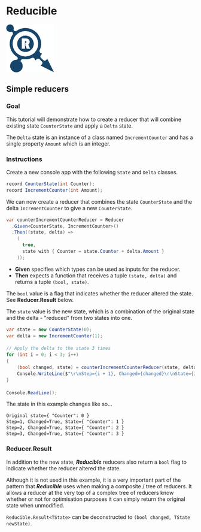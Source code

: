 ﻿# Reducible
![](./../../../Images/small-logo.png)
## Simple reducers
### Goal
This tutorial will demonstrate how to create a reducer that will combine
existing state `CounterState` and apply a `Delta` state.

The `Delta` state is an instance of a class named `IncrementCounter` and has
a single property `Amount` which is an integer.

### Instructions

Create a new console app with the following `State` and `Delta` classes.

```c#
record CounterState(int Counter);
record IncrementCounter(int Amount);
```

We can now create a reducer that combines the state `CounterState` and
the delta `IncrementCounter` to give a new `CounterState`.

```c#
var counterIncrementCounterReducer = Reducer
  .Given<CounterState, IncrementCounter>()
  .Then((state, delta) =>
    (
      true,
      state with { Counter = state.Counter + delta.Amount }
    ));
```

* **Given** specifies which types can be used as inputs for the reducer.
* **Then** expects a function that receives a tuple `(state, delta)`
  and returns a tuple `(bool, state)`.

The `bool` value is a flag that indicates whether the reducer altered the state. See
**Reducer.Result** below.

The `state` value is the new state, which is a combination of the original state and
the delta - "reduced" from two states into one.


```c#
var state = new CounterState(0);
var delta = new IncrementCounter(1);

// Apply the delta to the state 3 times
for (int i = 0; i < 3; i++)
{
	(bool changed, state) = counterIncrementCounterReducer(state, delta);
	Console.WriteLine($"\r\nStep={i + 1}, Changed={changed}\r\nState={JsonSerializer.Serialize(state)}");
}

Console.ReadLine();
```

The state in this example changes like so...
```
Original state={ "Counter": 0 }
Step=1, Changed=True, State={ "Counter": 1 }
Step=2, Changed=True, State={ "Counter": 2 }
Step=3, Changed=True, State={ "Counter": 3 }
```

### Reducer.Result

In addition to the new state, ***Reducible*** reducers also return a `bool` flag
to indicate whether the reducer altered the state.

Although it is not used in this example, it is a very important part of the pattern that
***Reducible*** uses when making a composite / tree of reducers. It allows a reducer at
the very top of a complex tree of reducers know whether or not for optimisation purposes
it can simply return the original state when unmodified.

`Reducible.Result<TState>` can be deconstructed to `(bool changed, TState newState)`.


